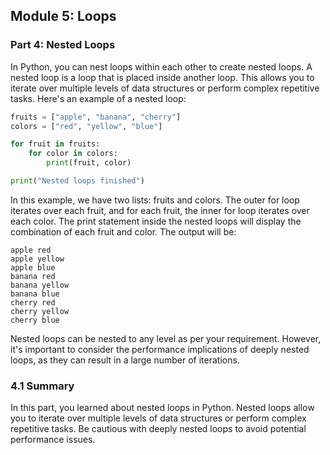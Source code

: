 ## Module 5: Loops

### Part 4: Nested Loops

In Python, you can nest loops within each other to create nested loops. A nested loop is a loop that is placed inside another loop. 
This allows you to iterate over multiple levels of data structures or perform complex repetitive tasks. Here's an example of a nested loop:

```python
fruits = ["apple", "banana", "cherry"]
colors = ["red", "yellow", "blue"]

for fruit in fruits:
    for color in colors:
        print(fruit, color)

print("Nested loops finished")
```

In this example, we have two lists: fruits and colors. The outer for loop iterates over each fruit, and for each fruit, the inner 
for loop iterates over each color. The print statement inside the nested loops will display the combination of each fruit and color. The output will be:

```
apple red
apple yellow
apple blue
banana red
banana yellow
banana blue
cherry red
cherry yellow
cherry blue
```

Nested loops can be nested to any level as per your requirement. However, it's important to consider the performance implications 
of deeply nested loops, as they can result in a large number of iterations.

### 4.1 Summary

In this part, you learned about nested loops in Python. Nested loops allow you to iterate over multiple levels of data structures 
or perform complex repetitive tasks. Be cautious with deeply nested loops to avoid potential performance issues.